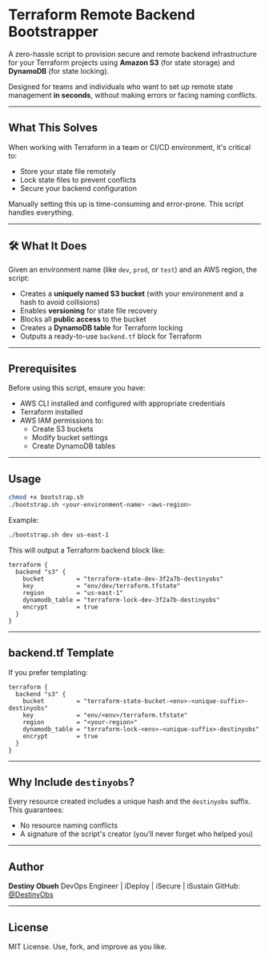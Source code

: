 # Terraform Remote Backend Bootstrapper

A zero-hassle script to provision secure and remote backend infrastructure for your Terraform projects using **Amazon S3** (for state storage) and **DynamoDB** (for state locking). 

Designed for teams and individuals who want to set up remote state management **in seconds**, without making errors or facing naming conflicts.

---

##    What This Solves

When working with Terraform in a team or CI/CD environment, it's critical to:
- Store your state file remotely
- Lock state files to prevent conflicts
- Secure your backend configuration

Manually setting this up is time-consuming and error-prone. This script handles everything.

---

## 🛠️ What It Does

Given an environment name (like `dev`, `prod`, or `test`) and an AWS region, the script:
-   Creates a **uniquely named S3 bucket** (with your environment and a hash to avoid collisions)
-   Enables **versioning** for state file recovery
-   Blocks all **public access** to the bucket
-   Creates a **DynamoDB table** for Terraform locking
-   Outputs a ready-to-use `backend.tf` block for Terraform

---

## Prerequisites

Before using this script, ensure you have:
- AWS CLI installed and configured with appropriate credentials
- Terraform installed
- AWS IAM permissions to:
  - Create S3 buckets
  - Modify bucket settings
  - Create DynamoDB tables

---

## Usage

```bash
chmod +x bootstrap.sh
./bootstrap.sh <your-environment-name> <aws-region>
````

Example:

```bash
./bootstrap.sh dev us-east-1
```

This will output a Terraform backend block like:

```hcl
terraform {
  backend "s3" {
    bucket         = "terraform-state-dev-3f2a7b-destinyobs"
    key            = "env/dev/terraform.tfstate"
    region         = "us-east-1"
    dynamodb_table = "terraform-lock-dev-3f2a7b-destinyobs"
    encrypt        = true
  }
}
```

---

## backend.tf Template

If you prefer templating:

```hcl
terraform {
  backend "s3" {
    bucket         = "terraform-state-bucket-<env>-<unique-suffix>-destinyobs"
    key            = "env/<env>/terraform.tfstate"
    region         = "<your-region>"
    dynamodb_table = "terraform-lock-<env>-<unique-suffix>-destinyobs"
    encrypt        = true
  }
}
```

---

## Why Include `destinyobs`?

Every resource created includes a unique hash and the `destinyobs` suffix. This guarantees:

* No resource naming conflicts
* A signature of the script's creator (you’ll never forget who helped you)

---

## Author

**Destiny Obueh**
DevOps Engineer | iDeploy | iSecure | iSustain
GitHub: [@DestinyObs](https://github.com/DestinyObs)

---

## License

MIT License. Use, fork, and improve as you like.

````